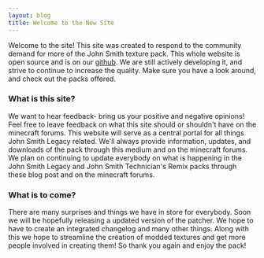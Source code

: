 ```yaml
---
layout: blog
title: Welcome to the New Site
---
```


Welcome to the site! This site was created to respond to the community demand for more of the John Smith texture pack. This whole website is open source and is on our [github](https://github.com/John-Smith-Modded). We are still actively developing it, and strive to continue to increase the quality. Make sure you have a look around, and check out the packs offered.

### What is this site?

We want to hear feedback- bring us your positive and negative opinions! Feel free to leave feedback on what this site should or shouldn't have on the minecraft forums. This website will serve as a central portal for all things John Smith Legacy related. We'll always provide information, updates, and downloads of the pack through this medium and on the minecraft forums. We plan on continuing to update everybody on what is happening in the John Smith Legacy and John Smith Technician's Remix packs through these blog post and on the minecraft forums.

### What is to come?

There are many surprises and things we have in store for everybody. Soon we will be hopefully releasing a updated version of the patcher. We hope to have to create an integrated changelog and many other things. Along with this we hope to streamline the creation of modded textures and get more people involved in creating them! So thank you again and enjoy the pack!